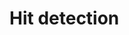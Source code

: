 <script setup>
	import HitDetection from "../../src/views/HitDetection.vue";
</script>

# Hit detection

<div class="example">
	<HitDetection></HitDetection>
</div>